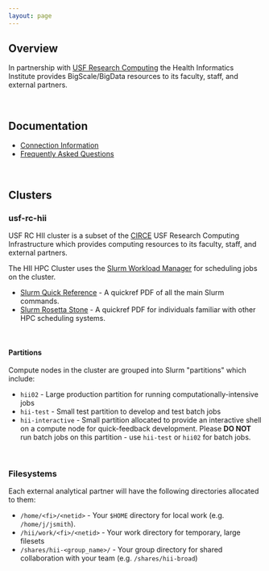 ```yaml
---
layout: page
---
```


## Overview

In partnership with [USF Research Computing](http://www.rc.usf.edu/) the Health Informatics Institute
provides BigScale/BigData resources to its faculty, staff, and external partners.

<br/>

## Documentation

- [Connection Information](pages/connection.html)
- [Frequently Asked Questions](pages/faq.html)

<br/>

## Clusters

### usf-rc-hii

USF RC HII cluster is a subset of the [CIRCE](https://www.rc.usf.edu/circe.php) USF Research Computing Infrastructure
which provides computing resources to its faculty, staff, and external partners.

The HII HPC Cluster uses the [Slurm Workload Manager](http://slurm.schedmd.com) for scheduling jobs on the cluster.

- [Slurm Quick Reference](http://slurm.schedmd.com/pdfs/summary.pdf) - A quickref PDF of all the main Slurm commands.
- [Slurm Rosetta Stone](http://slurm.schedmd.com/rosetta.pdf) - A quickref PDF for individuals familiar with other HPC scheduling systems.

<br/>

#### Partitions

Compute nodes in the cluster are grouped into Slurm "partitions" which include:

- `hii02` - Large production partition for running computationally-intensive jobs
- `hii-test` - Small test partition to develop and test batch jobs
- `hii-interactive` - Small partition allocated to provide an interactive shell on a compute node for quick-feedback development.
   Please **DO NOT** run batch jobs on this partition - use `hii-test` or `hii02` for batch jobs.

<br/>

### Filesystems

Each external analytical partner will have the following directories allocated to them:

- `/home/<fi>/<netid>` - Your `$HOME` directory for local work (e.g. `/home/j/jsmith`).
- `/hii/work/<fi>/<netid>` - Your work directory for temporary, large filesets
- `/shares/hii-<group_name>/` - Your group directory for shared collaboration with your team (e.g. `/shares/hii-broad`)
